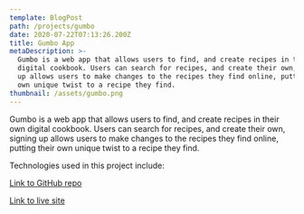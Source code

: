 ```yaml
---
template: BlogPost
path: /projects/gumbo
date: 2020-07-22T07:13:26.200Z
title: Gumbo App
metaDescription: >-
  Gumbo is a web app that allows users to find, and create recipes in their own
  digital cookbook. Users can search for recipes, and create their own, signing
  up allows users to make changes to the recipes they find online, putting their
  own unique twist to a recipe they find.
thumbnail: /assets/gumbo.png
---
```

Gumbo is a web app that allows users to find, and create recipes in their own digital cookbook. Users can search for recipes, and create their own, signing up allows users to make changes to the recipes they find online, putting their own unique twist to a recipe they find.



Technologies used in this project include:

[Link to GitHub repo](https://github.com/QueenShabazz/gumbo)

[Link to live site](https://gumbo.netlify.com/)
